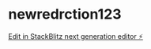 # newredrction123

[Edit in StackBlitz next generation editor ⚡️](https://stackblitz.com/~/github.com/boukdirsaid/newredrction123)